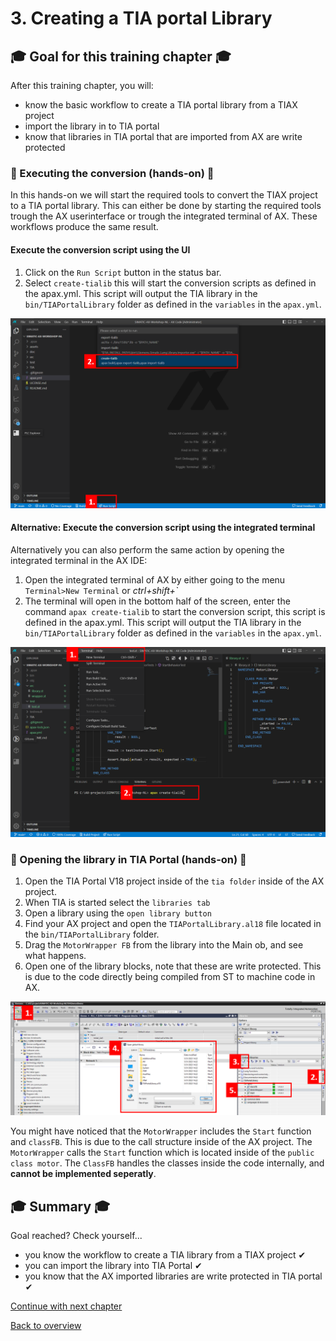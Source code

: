 # 3. Creating a TIA portal Library

## :mortar_board: Goal for this training chapter :mortar_board:

After this training chapter, you will:

- know the basic workflow to create a TIA portal library from a TIAX project
- import the library in to TIA portal
- know that libraries in TIA portal that are imported from AX are write protected

### :raised_hands: Executing the conversion (hands-on) :raised_hands:

In this hands-on we will start the required tools to convert the TIAX project to a TIA portal library. This can either be done by starting the required tools trough the AX userinterface or trough the integrated terminal of AX. These workflows produce the same result.

#### Execute the conversion script using the UI

1. Click on the `Run Script` button in the status bar.
2. Select `create-tialib` this will start the conversion scripts as defined in the apax.yml. This script will output the TIA library in the `bin/TIAPortalLibrary` folder as defined in the `variables` in the `apax.yml`.

![](assets\20230601_132918_image.png)

#### Alternative: Execute the conversion script using the integrated terminal

Alternatively you can also perform the same action by opening the integrated terminal in the AX IDE:

1. Open the integrated terminal of AX by either going to the menu `Terminal>New Terminal` or *ctrl+shift+`*
2. The terminal will open in the bottom half of the screen, enter the command `apax create-tialib` to start the conversion script, this script is defined in the apax.yml. This script will output the TIA library in the `bin/TIAPortalLibrary` folder as defined in the `variables` in the `apax.yml`.

![drawing](./assets/20230601_110209_image.png)

### :raised_hands: Opening the library in TIA Portal (hands-on) :raised_hands:

1. Open the TIA Portal V18 project inside of the `tia folder` inside of the AX project.
2. When TIA is started select the `libraries tab`
3. Open a library using the `open library button`
4. Find your AX project and open the `TIAPortalLibrary.al18` file located in the `bin/TIAPortalLibrary` folder.
5. Drag the `MotorWrapper FB` from the library into the Main ob, and see what happens.
6. Open one of the library blocks, note that these are write protected. This is due to the code directly being compiled from ST to machine code in AX.

![](assets\20230601_111021_image.png)

You might have noticed that the `MotorWrapper` includes the `Start` function and `classFB`. This is due to the call structure inside of the AX project. The `MotorWrapper` calls the `Start` function which is located inside of the `public class motor`. The `ClassFB` handles the classes inside the code internally, and **cannot be implemented seperatly**.

## :mortar_board: Summary :mortar_board:

Goal reached? Check yourself...

- you know the workflow to create a TIA library from a TIAX project ✔
- you can import the library into TIA Portal ✔
- you know that the AX imported libraries are write protected in TIA portal ✔

[Continue with next chapter](./4-programmingOwn.md)

[Back to overview](./../README.md)
